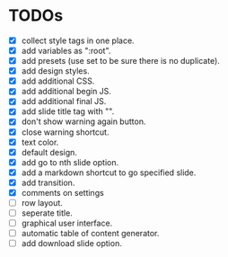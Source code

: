 # TODOs

- [X] collect style tags in one place.
- [X] add variables as ":root".
- [X] add presets (use set to be sure there is no duplicate).
- [X] add design styles.
- [X] add additional CSS.
- [X] add additional begin JS.
- [X] add additional final JS.
- [X] add slide title tag with "\".
- [X] don't show warning again button.
- [X] close warning shortcut.
- [X] text color.
- [X] default design.
- [X] add go to nth slide option.
- [X] add a markdown shortcut to go specified slide.
- [X] add transition.
- [X] comments on settings
- [ ] row layout.
- [ ] seperate title.
- [ ] graphical user interface.
- [ ] automatic table of content generator.
- [ ] add download slide option.
